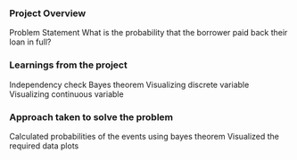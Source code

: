 ### Project Overview

 Problem Statement
What is the probability that the borrower paid back their loan in full?


### Learnings from the project

 Independency check
Bayes theorem
Visualizing discrete variable
Visualizing continuous variable


### Approach taken to solve the problem

 Calculated probabilities of the events using bayes theorem
Visualized the required data plots


